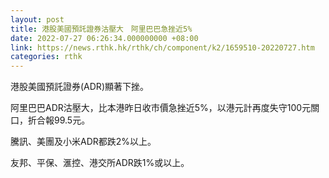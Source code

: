 ```yaml
---
layout: post
title: 港股美國預託證券沽壓大　阿里巴巴急挫近5%
date: 2022-07-27 06:26:34.000000000 +08:00
link: https://news.rthk.hk/rthk/ch/component/k2/1659510-20220727.htm
categories: rthk
---
```


港股美國預託證券(ADR)顯著下挫。

阿里巴巴ADR沽壓大，比本港昨日收市價急挫近5%，以港元計再度失守100元關口，折合報99.5元。

騰訊、美團及小米ADR都跌2%以上。

友邦、平保、滙控、港交所ADR跌1%或以上。
